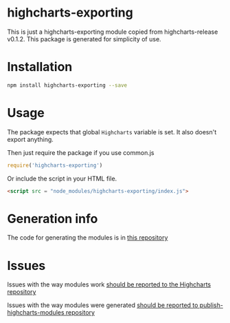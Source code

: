 # highcharts-exporting
This is just a highcharts-exporting module copied from highcharts-release v0.1.2.
This package is generated for simplicity of use.

# Installation
```bash
npm install highcharts-exporting --save
```
# Usage
The package expects that global `Highcharts` variable is set.
It also doesn't export anything.

Then just require the package if you use common.js
```javascript
require('highcharts-exporting')
```

Or include the script in your HTML file.
```html
<script src = "node_modules/highcharts-exporting/index.js">
```

# Generation info
The code for generating the modules is in [this repository](https://github.com/kirjs/publish-highcharts-modules)

# Issues

Issues with the way modules work [should be reported to the Highcharts repository](https://github.com/highslide-software/highcharts.com/issues)

Issues with the way modules were generated [should be reported to publish-highcharts-modules repository](https://github.com/kirjs/publish-highcharts-modules)


